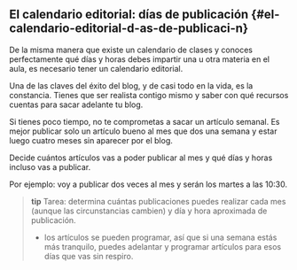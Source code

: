 ## El calendario editorial: días de publicación {#el-calendario-editorial-d-as-de-publicaci-n}

De la misma manera que existe un calendario de clases y conoces perfectamente qué días y horas debes impartir una u otra materia en el aula, es necesario tener un calendario editorial.

Una de las claves del éxito del blog, y de casi todo en la vida,  es la constancia. Tienes que ser realista contigo mismo y saber con qué recursos cuentas para sacar adelante tu blog.

Si tienes poco tiempo, no te comprometas a sacar un artículo semanal. Es mejor publicar solo un artículo bueno al mes que dos una semana y estar luego cuatro meses sin aparecer por el blog.

Decide cuántos artículos vas a poder publicar al mes y qué días y horas incluso vas a publicar.

Por ejemplo: voy a publicar dos veces al mes y serán los martes a las 10:30\.

>**tip**
>Tarea: determina cuántas publicaciones puedes realizar cada mes (aunque las circunstancias cambien) y día y hora aproximada de publicación.
>  * los artículos se pueden programar, así que si una semana estás más tranquilo, puedes adelantar y programar artículos para esos días que vas sin respiro.
